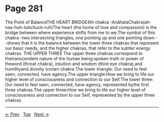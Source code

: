 # Page 281

The Point of BalanceTHE HEART BRIDGE4th chakra -AnāhataChakra(ah-naa-huh-tuhchuck-ruh)The heart (the home of love and compassion) is the bridge between where experience shifts from me to we.The symbol of this chakra –two intersecting triangles, one pointing up and one pointing down --shows that it is the balance between the lower three chakras that represent our basic needs, and the higher chakras, that refer to the subtler energy chakras. THE UPPER THREE The upper three chakras correspond to thetranscendent nature of the human being:spoken truth or power of theword (throat chakra), intuition and wisdom (third eye chakra),and humilityand divinity (crown chakra
The lower triangle: Our need to feel seen, connected, have agency.The upper triangle:How we bring to life our higher level of consciousness and connection to our Self.The lower three: Our need to feel seen, connected, have agency, represented bythe first three chakras.The upper three:How we bring to life our higher level of consciousness and connection to our Self, represented by the upper three chakras


---
[← Prev](/pages/page-280.md) &nbsp; [Top](/index.md) &nbsp; [Next →](/pages/page-282.md)
